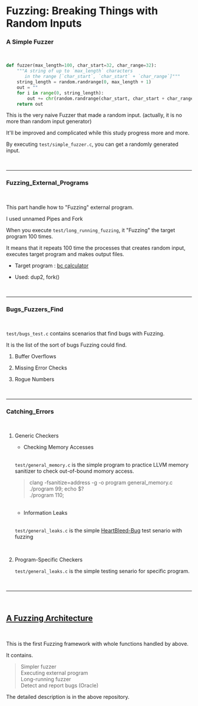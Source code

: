 # Fuzzing: Breaking Things with Random Inputs


### **A Simple Fuzzer**
<br/>

``` python
def fuzzer(max_length=100, char_start=32, char_range=32):
    """A string of up to `max_length` characters
       in the range [`char_start`, `char_start` + `char_range`]"""
    string_length = random.randrange(0, max_length + 1)
    out = ""
    for i in range(0, string_length):
        out += chr(random.randrange(char_start, char_start + char_range))
    return out	
```

This is the very naive Fuzzer that made a random input. (actually, it is no more than random input generator)

It'll be improved and complicated while this study progress more and more.

By executing ```test/simple_fuzzer.c```, you can get a randomly generated input.

<br/>

---


### **Fuzzing_External_Programs**

<br/>


This part handle how to "Fuzzing" external program.

I used unnamed Pipes and Fork

When you execute ```test/long_running_fuzzing```, it "Fuzzing" the target program 100 times.

It means that it repeats 100 time the processes that creates random input, executes target program and makes output files.



- Target program : [bc calculator](https://man7.org/linux/man-pages/man1/bc.1p.html)

- Used: dup2, fork()



<br/>

---

### **Bugs_Fuzzers_Find**

<br/>

```test/bugs_test.c``` contains scenarios that find bugs with Fuzzing.

It is the list of the sort of bugs Fuzzing could find. 

1. Buffer Overflows

2. Missing Error Checks

3. Rogue Numbers

<br/>

---

### **Catching_Errors**

<br/>

1. Generic Checkers

	- Checking Memory Accesses
    
    <br/>
    
    ```test/general_memory.c``` is the simple program to practice LLVM memory sanitizer to check out-of-bound momory access.


    > clang -fsanitize=address -g -o program general_memory.c
    > ./program 99; echo $? <br/>
    > ./program 110;

    <br/>
	
	- Information Leaks	

    <br/>

    ```test/general_leaks.c``` is the simple [HeartBleed-Bug](https://heartbleed.com/) test senario with fuzzing


<br/>

2. Program-Specific Checkers

    ```test/general_leaks.c``` is the simple testing senario for specific program.

<br/>

---

<br/>

## [A Fuzzing Architecture](https://github.com/MJ-SEO/Fuzzing/tree/master/2.Fuzzing/A_Fuzzing_Architecture)

<br/>

This is the first Fuzzing framework with whole functions handled by above. 

It contains.

> Simpler fuzzer <br/>
> Executing external program <br/>
> Long-running fuzzer <br/>
> Detect and report bugs (Oracle) <br/>

The detailed description is in the above repository.